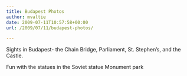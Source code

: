 ```yaml
---
title: Budapest Photos
author: mvaltie
date: 2009-07-11T10:57:58+00:00
url: /2009/07/11/budapest-photos/

---
```

Sights in Budapest- the Chain Bridge, Parliament, St. Stephen&#8217;s, and the Castle.

Fun with the statues in the Soviet statue Monument park